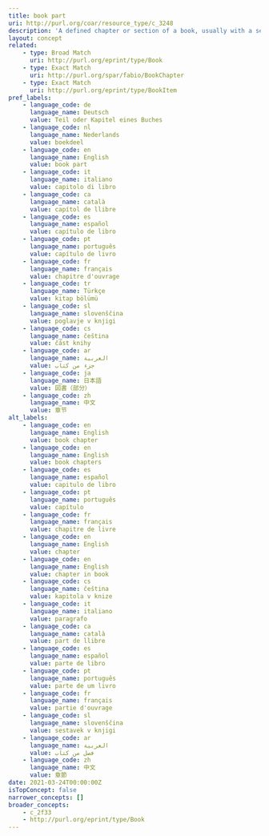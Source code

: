 ```yaml
---
title: book part
uri: http://purl.org/coar/resource_type/c_3248
description: 'A defined chapter or section of a book, usually with a separate title or number. [Source: http://purl.org/spar/fabio/BookChapter]'
layout: concept
related:
    - type: Broad Match
      uri: http://purl.org/eprint/type/Book
    - type: Exact Match
      uri: http://purl.org/spar/fabio/BookChapter
    - type: Exact Match
      uri: http://purl.org/eprint/type/BookItem
pref_labels:
    - language_code: de
      language_name: Deutsch
      value: Teil oder Kapitel eines Buches
    - language_code: nl
      language_name: Nederlands
      value: boekdeel
    - language_code: en
      language_name: English
      value: book part
    - language_code: it
      language_name: italiano
      value: capitolo di libro
    - language_code: ca
      language_name: català
      value: capítol de llibre
    - language_code: es
      language_name: español
      value: capítulo de libro
    - language_code: pt
      language_name: português
      value: capítulo de livro
    - language_code: fr
      language_name: français
      value: chapitre d'ouvrage
    - language_code: tr
      language_name: Türkçe
      value: kitap bölümü
    - language_code: sl
      language_name: slovenščina
      value: poglavje v knjigi
    - language_code: cs
      language_name: čeština
      value: část knihy
    - language_code: ar
      language_name: العربية
      value: جزء من كتاب
    - language_code: ja
      language_name: 日本語
      value: 図書（部分）
    - language_code: zh
      language_name: 中文
      value: 章节
alt_labels:
    - language_code: en
      language_name: English
      value: book chapter
    - language_code: en
      language_name: English
      value: book chapters
    - language_code: es
      language_name: español
      value: capitulo de libro
    - language_code: pt
      language_name: português
      value: capítulo
    - language_code: fr
      language_name: français
      value: chapitre de livre
    - language_code: en
      language_name: English
      value: chapter
    - language_code: en
      language_name: English
      value: chapter in book
    - language_code: cs
      language_name: čeština
      value: kapitola v knize
    - language_code: it
      language_name: italiano
      value: paragrafo
    - language_code: ca
      language_name: català
      value: part de llibre
    - language_code: es
      language_name: español
      value: parte de libro
    - language_code: pt
      language_name: português
      value: parte de um livro
    - language_code: fr
      language_name: français
      value: partie d'ouvrage
    - language_code: sl
      language_name: slovenščina
      value: sestavek v knjigi
    - language_code: ar
      language_name: العربية
      value: فصل من كتاب
    - language_code: zh
      language_name: 中文
      value: 章節
date: 2021-03-24T00:00:00Z
isTopConcept: false
narrower_concepts: []
broader_concepts:
    - c_2f33
    - http://purl.org/eprint/type/Book
---
```


